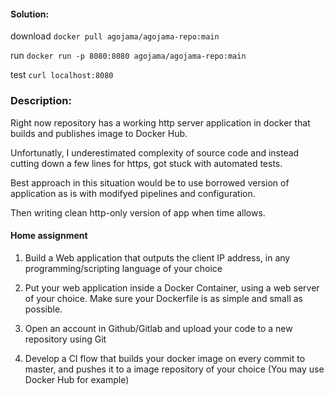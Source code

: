 #### Solution:

download ```docker pull agojama/agojama-repo:main```

run ```docker run -p 8080:8080 agojama/agojama-repo:main```

test ```curl localhost:8080```

### Description:

<p>Right now repository has a working http server application in docker that builds and publishes image to Docker Hub.</p>
<p>Unfortunatly, I underestimated complexity of source code and instead cutting down a few lines for https, got stuck with automated tests.</p>
<p>Best approach in this situation would be to use borrowed version of application as is with modifyed pipelines and configuration.</p>
<p>Then writing clean http-only version of app when time allows.</p>

#### Home assignment
1. Build a Web application that outputs the client IP address, in any programming/scripting
language of your choice

2. Put your web application inside a Docker Container, using a web server of your choice.
Make sure your Dockerfile is as simple and small as possible.

3. Open an account in Github/Gitlab and upload your code to a new repository using Git

4. Develop a CI flow that builds your docker image on every commit to master, and pushes
it to a image repository of your choice (You may use Docker Hub for example)

